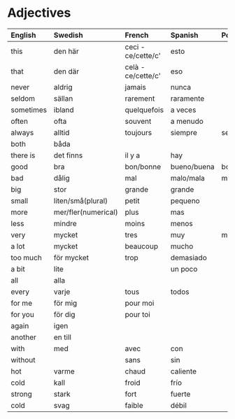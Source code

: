 # Adjectives

| English   | Swedish             | French             | Spanish     | Portugese         | Italian         |
| :-------- | :------------------ | :----------------- | :---------- | :---------------- | :-------------- |
| this      | den här             | ceci - ce/cette/c' | esto        |                   |                 |
| that      | den där             | celà - ce/cette/c' | eso         |                   |                 |
| never     | aldrig              | jamais             | nunca       |                   |                 |
| seldom    | sällan              | rarement           | raramente   |
| sometimes | ibland              | quelquefois        | a veces     |                   |                 |
| often     | ofta                | souvent            | a menudo    |
| always    | alltid              | toujours           | siempre     | sempre            | sempre          |
| both      | båda                |                    |             |                   |                 |
| there is  | det finns           | il y a             | hay         |                   |                 |
| good      | bra                 | bon/bonne          | bueno/buena | bom/boa/bons/boas | buono           |
| bad       | dålig               | mal                | malo/mala   | mau               | cattivo/cattiva |
| big       | stor                | grande             | grande      |                   |                 |
| small     | liten/små(plural)   | petit              | pequeno     |                   |                 |
| more      | mer/fler(numerical) | plus               | mas         |                   |                 |
| less      | mindre              | moins              | menos       |                   |                 |
| very      | mycket              | tres               | muy         | muito             | molto           |
| a lot     | mycket              | beaucoup           | mucho       |                   |                 |
| too much  | för mycket          | trop               | demasiado   |                   | troppo          |
| a bit     | lite                |                    | un poco     |                   |                 |
| all       | alla                |                    |             |                   |                 |
| every     | varje               | tous               | todos       |                   |                 |
| for me    | för mig             | pour moi           |             |                   |                 |
| for you   | för dig             | pour toi           |             |                   |                 |
| again     | igen                |                    |             |                   |                 |
| another   | en till             |                    |             |                   |                 |
| with      | med                 | avec               | con         |                   |                 |
| without   |                     | sans               | sin         |                   |                 |
| hot       | varme               | chaud              | caliente    |                   |                 |
| cold      | kall                | froid              | frío        |                   |                 |
| strong    | stark               | fort               | fuerte      |                   |                 |
| cold      | svag                | faible             | débil       |                   |                 |
